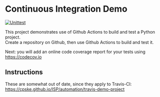 Continuous Integration Demo
============================

[![Unittest](https://github.com/ThanadolU/demo-pyci/actions/workflows/test.yml/badge.svg)](https://github.com/ThanadolU/demo-pyci/actions/workflows/test.yml)

This project demonstrates use of Github Actions to build and test a Python project.  
Create a repository on Github, then use Github Actions to build and test it.

Next: you will add an online code coverage report for your tests using <https://codecov.io>

## Instructions

These are somewhat out of date, since they apply to Travis-CI:
<https://cpske.github.io/ISP/automation/travis-demo-project>


